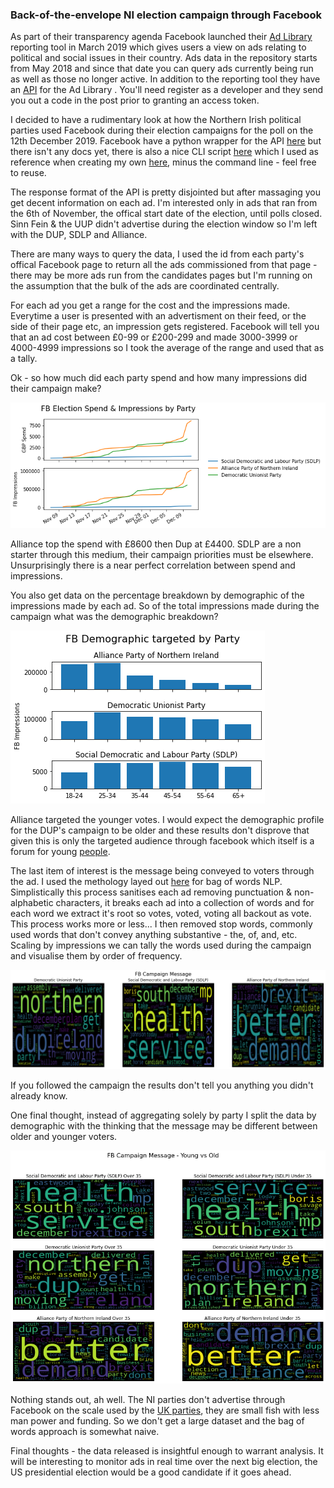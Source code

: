 ### Back-of-the-envelope NI election campaign through Facebook

As part of their transparency agenda Facebook launched their [Ad Library][1] reporting tool in March 2019 which gives users a view on ads relating to political and social issues in their country. Ads data in the repository starts from May 2018 and since that date you can query ads currently being run as well as those no longer active. In addition to the reporting tool they have an [API][2] for the Ad Library . You'll need register as a developer and they send you out a code in the post prior to granting an access token.

I decided to have a rudimentary look at how the Northern Irish political parties used Facebook during their election campaigns for the poll on the 12th December 2019. Facebook have a python wrapper for the API [here][3] but there isn't any docs yet, there is also a nice CLI script [here][4] which I used as reference when creating my own [here][5], minus the command line - feel free to reuse.

The response format of the API is pretty disjointed but after massaging you get decent information on each ad. I'm interested only in ads that ran from the 6th of November, the offical start date of the election, until polls closed. Sinn Fein & the UUP didn't advertise during the election window so I'm left with the DUP, SDLP and Alliance.

There are many ways to query the data, I used the id from each party's offical Facebook page to return all the ads commissioned from that page - there may be more ads run from the candidates pages but I'm running on the assumption that the bulk of the ads are coordinated centrally.

For each ad you get a range for the cost and the impressions made. Everytime a user is presented with an advertisment on their feed, or the side of their page etc, an impression gets registered. Facebook will tell you that an ad cost between £0-99 or £200-299 and made 3000-3999 or 4000-4999 impressions so I took the average of the range and used that as a tally. 

Ok - so how much did each party spend and how many impressions did their campaign make?

![png](/images/spend_impressions.png)

Alliance top the spend with £8600 then Dup at £4400. SDLP are a non starter through this medium, their campaign priorities must be elsewhere. Unsurprisingly there is a near perfect correlation between spend and impressions. 

You also get data on the percentage breakdown by demographic of the impressions made by each ad. So of the total impressions made during the campaign what was the demographic breakdown?

![png](/images/demo_profile_by_party.png)

Alliance targeted the younger votes. I would expect the demographic profile for the DUP's campaign to be older and these results don't disprove that given this is only the targeted audience through facebook which itself is a forum for young [people][6].

The last item of interest is the message being conveyed to voters through the ad. I used the methology layed out [here][7] for bag of words NLP. Simplistically this process sanitises each ad removing punctuation & non-alphabetic characters, it breaks each ad into a collection of words and for each word we extract it's root so votes, voted, voting all backout as vote. This process works more or less... I then removed stop words, commonly used words that don't convey anything substantive - the, of, and, etc. Scaling by impressions we can tally the words used during the campaign and visualise them by order of frequency. 

![png](/images/ad_word_cloud_by_party.png)

If you followed the campaign the results don't tell you anything you didn't already know.

One final thought, instead of aggregating solely by party I split the data by demographic with the thinking that the message may be different between older and younger voters. 

![png](/images/ad_word_cloud_party_age.png)

Nothing stands out, ah well. The NI parties don't advertise through Facebook on the scale used by the [UK parties][8], they are small fish with less man power and funding. So we don't get a large dataset and the bag of words approach is somewhat naive.

Final thoughts - the data released is insightful enough to warrant analysis. It will be interesting to monitor ads in real time over the next big election, the US presidential election would be a good candidate if it goes ahead.


[1]: https://www.facebook.com/ads/library/
[2]: https://www.facebook.com/ads/library/api
[3]: https://github.com/facebookresearch/Ad-Library-API-Script-Repository
[4]: https://github.com/minimaxir/facebook-ad-library-scraper
[5]: https://github.com/jkennedy559/election_2019_ni_fb/blob/master/get_data.py
[6]: https://www.statista.com/statistics/507422/distribution-of-facebook-users-in-the-united-kingdom-uk-by-age-group/
[7]: https://towardsdatascience.com/a-practitioners-guide-to-natural-language-processing-part-i-processing-understanding-text-9f4abfd13e72
[8]: https://www.bbc.com/news/technology-50633210


